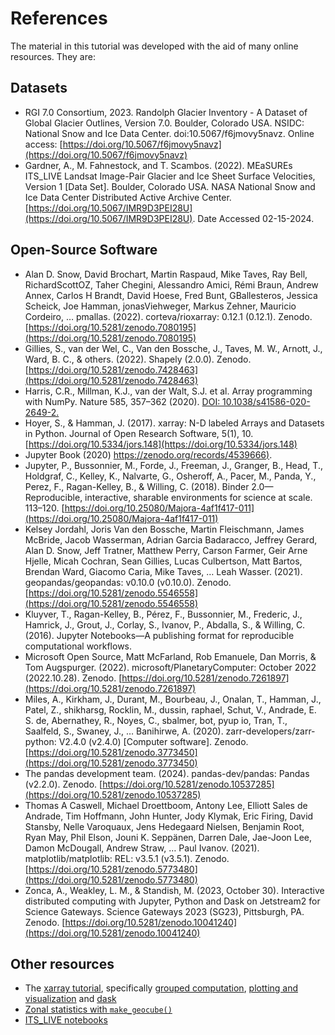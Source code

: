 # References 

The material in this tutorial was developed with the aid of many online resources. 
They are: 

## Datasets
- RGI 7.0 Consortium, 2023. Randolph Glacier Inventory - A Dataset of Global Glacier Outlines, Version 7.0. Boulder, Colorado USA. NSIDC: National Snow and Ice Data Center. doi:10.5067/f6jmovy5navz. Online access: [https://doi.org/10.5067/f6jmovy5navz](https://doi.org/10.5067/f6jmovy5navz)
- Gardner, A., M. Fahnestock, and T. Scambos. (2022). MEaSUREs ITS_LIVE Landsat Image-Pair Glacier and Ice Sheet Surface Velocities, Version 1 [Data Set]. Boulder, Colorado USA. NASA National Snow and Ice Data Center Distributed Active Archive Center. [https://doi.org/10.5067/IMR9D3PEI28U](https://doi.org/10.5067/IMR9D3PEI28U). Date Accessed 02-15-2024.

## Open-Source Software

- Alan D. Snow, David Brochart, Martin Raspaud, Mike Taves, Ray Bell, RichardScottOZ, Taher Chegini, Alessandro Amici, Rémi Braun, Andrew Annex, Carlos H Brandt, David Hoese, Fred Bunt, GBallesteros, Jessica Scheick, Joe Hamman, jonasViehweger, Markus Zehner, Mauricio Cordeiro, … pmallas. (2022). corteva/rioxarray: 0.12.1 (0.12.1). Zenodo. [https://doi.org/10.5281/zenodo.7080195](https://doi.org/10.5281/zenodo.7080195)
- Gillies, S., van der Wel, C., Van den Bossche, J., Taves, M. W., Arnott, J., Ward, B. C., & others. (2022). Shapely (2.0.0). Zenodo. [https://doi.org/10.5281/zenodo.7428463](https://doi.org/10.5281/zenodo.7428463)
- Harris, C.R., Millman, K.J., van der Walt, S.J. et al. Array programming with NumPy. Nature 585, 357–362 (2020). [DOI: 10.1038/s41586-020-2649-2.](https://doi.org/10.1038/s41586-020-2649-2)
- Hoyer, S., & Hamman, J. (2017). xarray: N-D labeled Arrays and Datasets in Python. Journal of Open Research Software, 5(1), 10. [https://doi.org/10.5334/jors.148](https://doi.org/10.5334/jors.148)
- Jupyter Book (2020) [https://zenodo.org/records/4539666)](https://zenodo.org/records/4539666.).
- Jupyter, P., Bussonnier, M., Forde, J., Freeman, J., Granger, B., Head, T., Holdgraf, C., Kelley, K., Nalvarte, G., Osheroff, A., Pacer, M., Panda, Y., Perez, F., Ragan-Kelley, B., & Willing, C. (2018). Binder 2.0—Reproducible, interactive, sharable environments for science at scale. 113–120. [https://doi.org/10.25080/Majora-4af1f417-011](https://doi.org/10.25080/Majora-4af1f417-011)
- Kelsey Jordahl, Joris Van den Bossche, Martin Fleischmann, James McBride, Jacob Wasserman, Adrian Garcia Badaracco, Jeffrey Gerard, Alan D. Snow, Jeff Tratner, Matthew Perry, Carson Farmer, Geir Arne Hjelle, Micah Cochran, Sean Gillies, Lucas Culbertson, Matt Bartos, Brendan Ward, Giacomo Caria, Mike Taves, … Leah Wasser. (2021). geopandas/geopandas: v0.10.0 (v0.10.0). Zenodo. [https://doi.org/10.5281/zenodo.5546558](https://doi.org/10.5281/zenodo.5546558)
- Kluyver, T., Ragan-Kelley, B., Pérez, F., Bussonnier, M., Frederic, J., Hamrick, J., Grout, J., Corlay, S., Ivanov, P., Abdalla, S., & Willing, C. (2016). Jupyter Notebooks—A publishing format for reproducible computational workflows.
- Microsoft Open Source, Matt McFarland, Rob Emanuele, Dan Morris, & Tom Augspurger. (2022). microsoft/PlanetaryComputer: October 2022 (2022.10.28). Zenodo. [https://doi.org/10.5281/zenodo.7261897](https://doi.org/10.5281/zenodo.7261897)
- Miles, A., Kirkham, J., Durant, M., Bourbeau, J., Onalan, T., Hamman, J., Patel, Z., shikharsg, Rocklin, M., dussin, raphael, Schut, V., Andrade, E. S. de, Abernathey, R., Noyes, C., sbalmer, bot, pyup io, Tran, T., Saalfeld, S., Swaney, J., … Banihirwe, A. (2020). zarr-developers/zarr-python: V2.4.0 (v2.4.0) [Computer software]. Zenodo. [https://doi.org/10.5281/zenodo.3773450](https://doi.org/10.5281/zenodo.3773450)
- The pandas development team. (2024). pandas-dev/pandas: Pandas (v2.2.0). Zenodo. [https://doi.org/10.5281/zenodo.10537285](https://doi.org/10.5281/zenodo.10537285)
- Thomas A Caswell, Michael Droettboom, Antony Lee, Elliott Sales de Andrade, Tim Hoffmann, John Hunter, Jody Klymak, Eric Firing, David Stansby, Nelle Varoquaux, Jens Hedegaard Nielsen, Benjamin Root, Ryan May, Phil Elson, Jouni K. Seppänen, Darren Dale, Jae-Joon Lee, Damon McDougall, Andrew Straw, … Paul Ivanov. (2021). matplotlib/matplotlib: REL: v3.5.1 (v3.5.1). Zenodo. [https://doi.org/10.5281/zenodo.5773480](https://doi.org/10.5281/zenodo.5773480)
- Zonca, A., Weakley, L. M., & Standish, M. (2023, October 30). Interactive distributed computing with Jupyter, Python and Dask on Jetstream2 for Science Gateways. Science Gateways 2023 (SG23), Pittsburgh, PA. Zenodo. [https://doi.org/10.5281/zenodo.10041240](https://doi.org/10.5281/zenodo.10041240)
  
## Other resources
- The [xarray tutorial](https://tutorial.xarray.dev/intro.html), specifically [grouped computation](https://tutorial.xarray.dev/fundamentals/03.2_groupby_with_xarray.html), [plotting and visualization](https://tutorial.xarray.dev/fundamentals/04.0_plotting.html) and [dask](https://tutorial.xarray.dev/intermediate/xarray_and_dask.html)
- [Zonal statistics with `make_geocube()`](https://corteva.github.io/geocube/html/examples/zonal_statistics.html)
- [ITS_LIVE notebooks](https://github.com/nasa-jpl/its_live)
